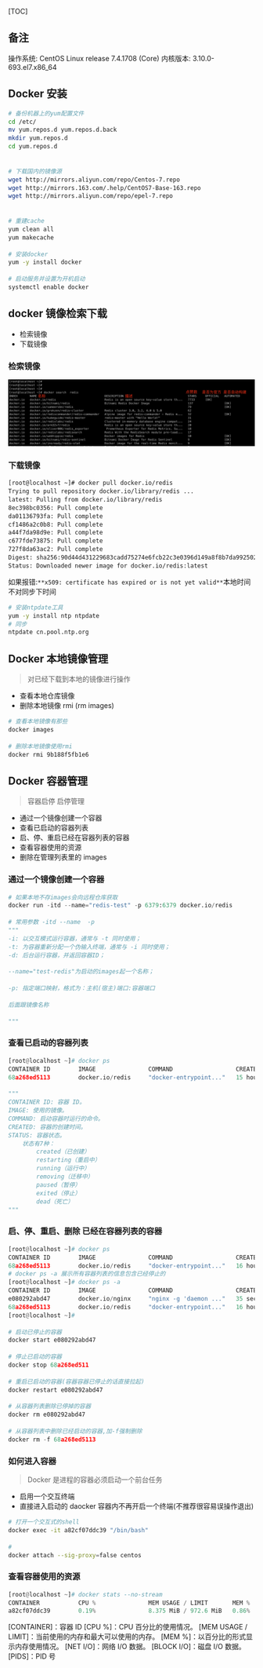 [TOC]

## 备注

操作系统: CentOS Linux release 7.4.1708 (Core)
内核版本: 3.10.0-693.el7.x86_64

## Docker 安装

```sh
# 备份机器上的yum配置文件
cd /etc/
mv yum.repos.d yum.repos.d.back
mkdir yum.repos.d
cd yum.repos.d


# 下载国内的镜像源
wget http://mirrors.aliyun.com/repo/Centos-7.repo
wget http://mirrors.163.com/.help/CentOS7-Base-163.repo
wget http://mirrors.aliyun.com/repo/epel-7.repo


# 重建cache
yum clean all
yum makecache

# 安装docker
yum -y install docker

# 启动服务并设置为开机启动
systemctl enable docker
```

## docker 镜像检索下载

- 检索镜像
- 下载镜像

### 检索镜像

![镜像检索标识](./resource/Docker-1-1.png)

### 下载镜像

```sh
[root@localhost ~]# docker pull docker.io/redis
Trying to pull repository docker.io/library/redis ...
latest: Pulling from docker.io/library/redis
8ec398bc0356: Pull complete
da01136793fa: Pull complete
cf1486a2c0b8: Pull complete
a44f7da98d9e: Pull complete
c677fde73875: Pull complete
727f8da63ac2: Pull complete
Digest: sha256:90d44d431229683cadd75274e6fcb22c3e0396d149a8f8b7da9925021ee75c30
Status: Downloaded newer image for docker.io/redis:latest
```

如果报错:`**x509: certificate has expired or is not yet valid**`本地时间不对同步下时间

```sh
# 安装ntpdate工具
yum -y install ntp ntpdate
# 同步
ntpdate cn.pool.ntp.org
```

## Docker 本地镜像管理

> 对已经下载到本地的镜像进行操作

- 查看本地仓库镜像
- 删除本地镜像 rmi (rm images)

```sh
# 查看本地镜像有那些
docker images

# 删除本地镜像使用rmi
docker rmi 9b188f5fb1e6
```

## Docker 容器管理

> 容器启停 启停管理

- 通过一个镜像创建一个容器
- 查看已启动的容器列表
- 启、停、重启已经在容器列表的容器
- 查看容器使用的资源
- 删除在管理列表里的 images

### 通过一个镜像创建一个容器

```python
# 如果本地不存images会向远程仓库获取
docker run -itd --name="redis-test" -p 6379:6379 docker.io/redis

# 常用参数 -itd --name  -p
"""
-i: 以交互模式运行容器，通常与 -t 同时使用；
-t: 为容器重新分配一个伪输入终端，通常与 -i 同时使用；
-d: 后台运行容器，并返回容器ID；

--name="test-redis"为启动的images起一个名称；

-p: 指定端口映射，格式为：主机(宿主)端口:容器端口

后面跟镜像名称

"""
```

### 查看已启动的容器列表

```python
[root@localhost ~]# docker ps
CONTAINER ID        IMAGE               COMMAND                  CREATED             STATUS              PORTS                    NAMES
68a268ed5113        docker.io/redis     "docker-entrypoint..."   15 hours ago        Up 15 hours         0.0.0.0:6379->6379/tcp   redis-test

"""
CONTAINER ID: 容器 ID。
IMAGE: 使用的镜像。
COMMAND: 启动容器时运行的命令。
CREATED: 容器的创建时间。
STATUS: 容器状态。
    状态有7种：
        created（已创建）
        restarting（重启中）
        running（运行中）
        removing（迁移中）
        paused（暂停）
        exited（停止）
        dead（死亡）
"""
```

### 启、停、重启、删除 已经在容器列表的容器

```python
[root@localhost ~]# docker ps
CONTAINER ID        IMAGE               COMMAND                  CREATED             STATUS              PORTS                    NAMES
68a268ed5113        docker.io/redis     "docker-entrypoint..."   16 hours ago        Up 2 minutes        0.0.0.0:6379->6379/tcp   redis-test
# docker ps -a 展示所有容器列表的信息包含已经停止的
[root@localhost ~]# docker ps -a
CONTAINER ID        IMAGE               COMMAND                  CREATED             STATUS                     PORTS                    NAMES
e080292abd47        docker.io/nginx     "nginx -g 'daemon ..."   35 seconds ago      Exited (0) 5 seconds ago                            nginx-test
68a268ed5113        docker.io/redis     "docker-entrypoint..."   16 hours ago        Up 2 minutes               0.0.0.0:6379->6379/tcp   redis-test
[root@localhost ~]#

# 启动已停止的容器
docker start e080292abd47

# 停止已启动的容器
docker stop 68a268ed511

# 重启已启动的容器(容器容器已停止的话直接拉起)
docker restart e080292abd47

# 从容器列表删除已停掉的容器
docker rm e080292abd47

# 从容器列表中删除已经启动的容器,加-f强制删除
docker rm -f 68a268ed5113

```

### 如何进入容器

> Docker 是进程的容器必须启动一个前台任务

- 启用一个交互终端
- 直接进入启动的 daocker 容器内不再开启一个终端(不推荐很容易误操作退出)

```sh
# 打开一个交互式的shell
docker exec -it a82cf07ddc39 "/bin/bash"

#
docker attach --sig-proxy=false centos

```

### 查看容器使用的资源

```python
[root@localhost ~]# docker stats --no-stream
CONTAINER           CPU %               MEM USAGE / LIMIT       MEM %               NET I/O             BLOCK I/O           PIDS
a82cf07ddc39        0.19%               8.375 MiB / 972.6 MiB   0.86%               656 B / 656 B       0 B / 0 B           4

```

[CONTAINER]：容器 ID
[CPU %]：CPU 百分比的使用情况。
[MEM USAGE / LIMIT]：当前使用的内存和最大可以使用的内存。
[MEM %]：以百分比的形式显示内存使用情况。
[NET I/O]：网络 I/O 数据。
[BLOCK I/O]：磁盘 I/O 数据。
[PIDS]：PID 号
